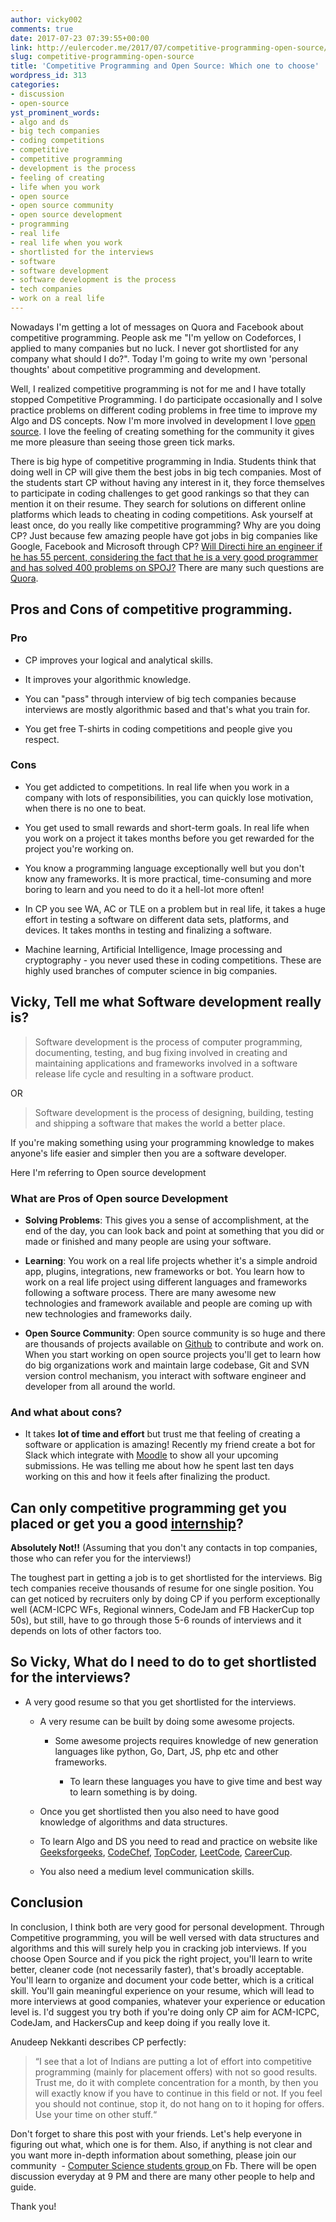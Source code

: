 ```yaml
---
author: vicky002
comments: true
date: 2017-07-23 07:39:55+00:00
link: http://eulercoder.me/2017/07/competitive-programming-open-source/
slug: competitive-programming-open-source
title: 'Competitive Programming and Open Source: Which one to choose'
wordpress_id: 313
categories:
- discussion
- open-source
yst_prominent_words:
- algo and ds
- big tech companies
- coding competitions
- competitive
- competitive programming
- development is the process
- feeling of creating
- life when you work
- open source
- open source community
- open source development
- programming
- real life
- real life when you work
- shortlisted for the interviews
- software
- software development
- software development is the process
- tech companies
- work on a real life
---
```


Nowadays I'm getting a lot of messages on Quora and Facebook about competitive programming. People ask me "I'm yellow on Codeforces, I applied to many companies but no luck. I never got shortlisted for any company what should I do?". Today I'm going to write my own 'personal thoughts' about competitive programming and development.

Well, I realized competitive programming is not for me and I have totally stopped Competitive Programming. I do participate occasionally and I solve practice problems on different coding problems in free time to improve my Algo and DS concepts. Now I'm more involved in development I love [open source](https://github.com/vicky002). I love the feeling of creating something for the community it gives me more pleasure than seeing those green tick marks.

There is big hype of competitive programming in India. Students think that doing well in CP will give them the best jobs in big tech companies. Most of the students start CP without having any interest in it, they force themselves to participate in coding challenges to get good rankings so that they can mention it on their resume. They search for solutions on different online platforms which leads to cheating in coding competitions. Ask yourself at least once, do you really like competitive programming? Why are you doing CP? Just because few amazing people have got jobs in big companies like Google, Facebook and Microsoft through CP? [Will Directi hire an engineer if he has 55 percent, considering the fact that he is a very good programmer and has solved 400 problems on SPOJ?](https://www.quora.com/Will-Directi-hire-an-engineer-if-he-has-55-percent-considering-the-fact-that-he-is-a-very-good-programmer-and-has-solved-400-problems-on-SPOJ) There are many such questions are [Quora](https://www.quora.com/pinned/Competitive-Programming).


## Pros and Cons of competitive programming.




### Pro





	
  * CP improves your logical and analytical skills.

	
  * It improves your algorithmic knowledge.

	
  * You can "pass" through interview of big tech companies because interviews are mostly algorithmic based and that's what you train for.

	
  * You get free T-shirts in coding competitions and people give you respect.




### Cons





	
  * You get addicted to competitions. In real life when you work in a company with lots of responsibilities, you can quickly lose motivation, when there is no one to beat.

	
  * You get used to small rewards and short-term goals. In real life when you work on a project it takes months before you get rewarded for the project you're working on.

	
  * You know a programming language exceptionally well but you don't know any frameworks. It is more practical, time-consuming and more boring to learn and you need to do it a hell-lot more often!

	
  * In CP you see WA, AC or TLE on a problem but in real life, it takes a huge effort in testing a software on different data sets, platforms, and devices. It takes months in testing and finalizing a software.

	
  * Machine learning, Artificial Intelligence, Image processing and cryptography - you never used these in coding competitions. These are highly used branches of computer science in big companies.




## Vicky, Tell me what Software development really is?




<blockquote>Software development is the process of computer programming, documenting, testing, and bug fixing involved in creating and maintaining applications and frameworks involved in a software release life cycle and resulting in a software product.</blockquote>


OR


<blockquote>Software development is the process of designing, building, testing and shipping a software that makes the world a better place.</blockquote>


If you're making something using your programming knowledge to makes anyone's life easier and simpler then you are a software developer.

Here I'm referring to Open source development


### What are Pros of Open source Development





	
  * **Solving Problems**: This gives you a sense of accomplishment, at the end of the day, you can look back and point at something that you did or made or finished and many people are using your software.

	
  * **Learning**: You work on a real life projects whether it's a simple android app, plugins, integrations, new frameworks or bot. You learn how to work on a real life project using different languages and frameworks following a software process. There are many awesome new technologies and framework available and people are coming up with new technologies and frameworks daily.

	
  * **Open Source Community**: Open source community is so huge and there are thousands of projects available on [Github](https://github.com) to contribute and work on. When you start working on open source projects you'll get to learn how do big organizations work and maintain large codebase, Git and SVN version control mechanism, you interact with software engineer and developer from all around the world.




### And what about cons?





	
  * It takes **lot of time and effort** but trust me that feeling of creating a software or application is amazing! Recently my friend create a bot for Slack which integrate with [Moodle](https://moodle.org) to show all your upcoming submissions. He was telling me about how he spent last ten days working on this and how it feels after finalizing the product.




## Can only competitive programming get you placed or get you a good [internship](http://eulercoder.me/2017/07/slack-internship-sf-silicon-valley/)?


**Absolutely Not!!** (Assuming that you don't any contacts in top companies, those who can refer you for the interviews!)

The toughest part in getting a job is to get shortlisted for the interviews. Big tech companies receive thousands of resume for one single position. You can get noticed by recruiters only by doing CP if you perform exceptionally well (ACM-ICPC WFs, Regional winners, CodeJam and FB HackerCup top 50s), but still, have to go through those 5-6 rounds of interviews and it depends on lots of other factors too.


## So Vicky, What do I need to do to get shortlisted for the interviews?





	
  * A very good resume so that you get shortlisted for the interviews.

	
    * A very resume can be built by doing some awesome projects.

	
      * Some awesome projects requires knowledge of new generation languages like python, Go, Dart, JS, php etc and other frameworks.

	
        * To learn these languages you have to give time and best way to learn something is by doing.







	
    * Once you get shortlisted then you also need to have good knowledge of algorithms and data structures.

	
    * To learn Algo and DS you need to read and practice on website like [Geeksforgeeks](http://www.geeksforgeeks.org), [CodeChef](https://codechef.com), [TopCoder](https://www.topcoder.com), [LeetCode](https://leetcode.com), [CareerCup](https://www.careercup.com).

	
    * You also need a medium level communication skills.







## Conclusion


In conclusion, I think both are very good for personal development. Through Competitive programming, you will be well versed with data structures and algorithms and this will surely help you in cracking job interviews. If you choose Open Source and if you pick the right project, you'll learn to write better, cleaner code (not necessarily faster), that's broadly acceptable. You'll learn to organize and document your code better, which is a critical skill. You'll gain meaningful experience on your resume, which will lead to more interviews at good companies, whatever your experience or education level is. I'd suggest you try both if you're doing only CP aim for ACM-ICPC, CodeJam, and HackersCup and keep doing if you really love it.

Anudeep Nekkanti describes CP perfectly:


<blockquote>“I see that a lot of Indians are putting a lot of effort into competitive programming (mainly for placement offers) with not so good results. Trust me, do it with complete concentration for a month, by then you will exactly know if you have to continue in this field or not. If you feel you should not continue, stop it, do not hang on to it hoping for offers. Use your time on other stuff.“</blockquote>


Don't forget to share this post with your friends. Let's help everyone in figuring out what, which one is for them. Also, if anything is not clear and you want more in-depth information about something, please join our community  - [Computer Science students group ](https://www.facebook.com/groups/eulercoder/)on Fb. There will be open discussion everyday at 9 PM and there are many other people to help and guide.

Thank you!
